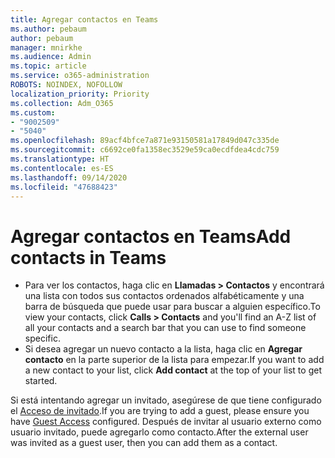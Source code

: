 ```yaml
---
title: Agregar contactos en Teams
ms.author: pebaum
author: pebaum
manager: mnirkhe
ms.audience: Admin
ms.topic: article
ms.service: o365-administration
ROBOTS: NOINDEX, NOFOLLOW
localization_priority: Priority
ms.collection: Adm_O365
ms.custom:
- "9002509"
- "5040"
ms.openlocfilehash: 89acf4bfce7a871e93150581a17849d047c335de
ms.sourcegitcommit: c6692ce0fa1358ec3529e59ca0ecdfdea4cdc759
ms.translationtype: HT
ms.contentlocale: es-ES
ms.lasthandoff: 09/14/2020
ms.locfileid: "47688423"
---
```

# <a name="add-contacts-in-teams"></a><span data-ttu-id="0f907-102">Agregar contactos en Teams</span><span class="sxs-lookup"><span data-stu-id="0f907-102">Add contacts in Teams</span></span>

- <span data-ttu-id="0f907-103">Para ver los contactos, haga clic en **Llamadas > Contactos** y encontrará una lista con todos sus contactos ordenados alfabéticamente y una barra de búsqueda que puede usar para buscar a alguien específico.</span><span class="sxs-lookup"><span data-stu-id="0f907-103">To view your contacts, click **Calls > Contacts** and you'll find an A-Z list of all your contacts and a search bar that you can use to find someone specific.</span></span> 
- <span data-ttu-id="0f907-104">Si desea agregar un nuevo contacto a la lista, haga clic en **Agregar contacto** en la parte superior de la lista para empezar.</span><span class="sxs-lookup"><span data-stu-id="0f907-104">If you want to add a new contact to your list, click **Add contact** at the top of your list to get started.</span></span>

<span data-ttu-id="0f907-105">Si está intentando agregar un invitado, asegúrese de que tiene configurado el [Acceso de invitado](https://docs.microsoft.com/microsoftteams/set-up-guests).</span><span class="sxs-lookup"><span data-stu-id="0f907-105">If you are trying to add a guest, please ensure you have [Guest Access](https://docs.microsoft.com/microsoftteams/set-up-guests) configured.</span></span> <span data-ttu-id="0f907-106">Después de invitar al usuario externo como usuario invitado, puede agregarlo como contacto.</span><span class="sxs-lookup"><span data-stu-id="0f907-106">After the external user was invited as a guest user, then you can add them as a contact.</span></span>
